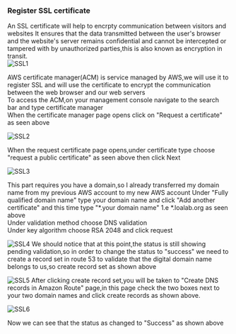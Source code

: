 ### Register SSL certificate
An SSL certificate will help to encrpty communication between visitors and websites It ensures that the data transmitted between the user's browser 
and the website's server remains confidential and cannot be intercepted or tampered with by unauthorized parties,this is also known as encryption in transit.
<br>
![SSL1](https://github.com/AdventureLouis/Wordpress_Deployment_To_AWS_2/assets/161846069/0fb2c4c3-a5d6-47c3-bf8c-6ff0bdb3b0e4)

AWS certificate manager(ACM) is service managed by AWS,we will use it to register SSL and will use the certificate to encrypt the communication between the web browser and our web servers
<br>
To access the ACM,on your management console navigate to the search bar and type certificate manager
<br>
When the certificate manager page opens click on "Request a certificate" as seen above
<br>

![SSL2](https://github.com/AdventureLouis/Wordpress_Deployment_To_AWS_2/assets/161846069/73afc54a-be68-4c22-b1a6-45986020dad2)

When the request certificate page opens,under certificate type choose "request a public certificate" as seen above then click Next
<br>

![SSL3](https://github.com/AdventureLouis/Wordpress_Deployment_To_AWS_2/assets/161846069/dc1ceb27-1957-4d31-b11f-a795dfcda0cd)

This part requires you have a domain,so I already transferred my domain name from my previous AWS account to my new AWS account
Under "Fully qualified domain name" type your domain name and click "Add another certificate" and this time type "*.your domain name" 1.e *.loalab.org as seen above
<br>
Under  validation method choose DNS validation
<br>
Under key algorithm choose RSA 2048 and click request
<br>

![SSL4](https://github.com/AdventureLouis/Wordpress_Deployment_To_AWS_2/assets/161846069/b9aa5a62-21c9-46c1-b1b5-aa987f51a7c4)
We should notice that at this point,the status is still showing pending validation,so in order to change the status to "success" we need to create a record set in route 53 to validate that the digital domain name belongs to us,so create record set as shown above
<br>

![SSL5](https://github.com/AdventureLouis/Wordpress_Deployment_To_AWS_2/assets/161846069/6e55e876-361b-4ea9-bde5-224087dfdb21)
After clicking create record set,you will be taken to "Create DNS records in Amazon Route" page,in this page check the two boxes next 
to your two domain names and click create records as shown above.
<br>

![SSL6](https://github.com/AdventureLouis/Wordpress_Deployment_To_AWS_2/assets/161846069/6762bbbf-839d-47a8-8723-60e120dfd32a)


Now we can see that the status as changed to "Success" as shown above
